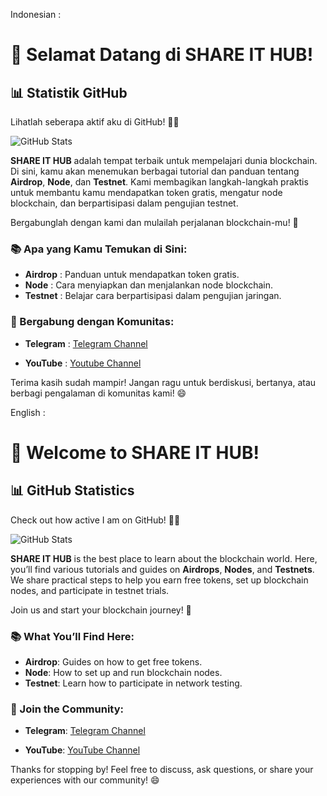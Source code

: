 Indonesian :

# 👋 Selamat Datang di **SHARE IT HUB**!
## 📊 **Statistik GitHub**

Lihatlah seberapa aktif aku di GitHub! 🚀✨

![GitHub Stats](https://github-readme-stats.vercel.app/api?username=shareithub&show_icons=true&count_private=true&hide=prs&hide_title=true&hide_border=true&theme=radical)

**SHARE IT HUB** adalah tempat terbaik untuk mempelajari dunia blockchain. Di sini, kamu akan menemukan berbagai tutorial dan panduan tentang **Airdrop**, **Node**, dan **Testnet**. Kami membagikan langkah-langkah praktis untuk membantu kamu mendapatkan token gratis, mengatur node blockchain, dan berpartisipasi dalam pengujian testnet.

Bergabunglah dengan kami dan mulailah perjalanan blockchain-mu! 🚀

### 📚 Apa yang Kamu Temukan di Sini:
- **Airdrop** : Panduan untuk mendapatkan token gratis.
- **Node** : Cara menyiapkan dan menjalankan node blockchain.
- **Testnet** : Belajar cara berpartisipasi dalam pengujian jaringan.

### 💬 Bergabung dengan Komunitas:
- **Telegram** : [Telegram Channel](https://t.me/SHAREITHUB_COM)

- **YouTube** : [Youtube Channel](www.youtube.com/@SHAREITHUB_COM)

Terima kasih sudah mampir! Jangan ragu untuk berdiskusi, bertanya, atau berbagi pengalaman di komunitas kami! 😄

English :

# 👋 Welcome to **SHARE IT HUB**!
## 📊 **GitHub Statistics**

Check out how active I am on GitHub! 🚀✨

![GitHub Stats](https://github-readme-stats.vercel.app/api?username=shareithub&show_icons=true&count_private=true&hide=prs&hide_title=true&hide_border=true&theme=radical)

**SHARE IT HUB** is the best place to learn about the blockchain world. Here, you’ll find various tutorials and guides on **Airdrops**, **Nodes**, and **Testnets**. We share practical steps to help you earn free tokens, set up blockchain nodes, and participate in testnet trials.

Join us and start your blockchain journey! 🚀

### 📚 What You’ll Find Here:
- **Airdrop**: Guides on how to get free tokens.
- **Node**: How to set up and run blockchain nodes.
- **Testnet**: Learn how to participate in network testing.

### 💬 Join the Community:
- **Telegram**: [Telegram Channel](https://t.me/SHAREITHUB_COM)

- **YouTube**: [YouTube Channel](www.youtube.com/@SHAREITHUB_COM)

Thanks for stopping by! Feel free to discuss, ask questions, or share your experiences with our community! 😄

